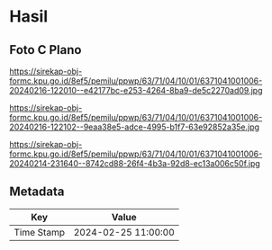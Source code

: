 # Hasil

## Foto C Plano

https://sirekap-obj-formc.kpu.go.id/8ef5/pemilu/ppwp/63/71/04/10/01/6371041001006-20240216-122010--e42177bc-e253-4264-8ba9-de5c2270ad09.jpg

https://sirekap-obj-formc.kpu.go.id/8ef5/pemilu/ppwp/63/71/04/10/01/6371041001006-20240216-122102--9eaa38e5-adce-4995-b1f7-63e92852a35e.jpg

https://sirekap-obj-formc.kpu.go.id/8ef5/pemilu/ppwp/63/71/04/10/01/6371041001006-20240214-231640--8742cd88-26f4-4b3a-92d8-ec13a006c50f.jpg


## Metadata

| Key        | Value               |
| ---------- | ------------------- |
| Time Stamp | 2024-02-25 11:00:00 |



